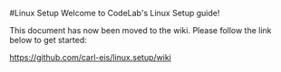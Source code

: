#Linux Setup
Welcome to CodeLab's Linux Setup guide!

This document has now been moved to the wiki. Please follow the link below to get started:

https://github.com/carl-eis/linux.setup/wiki

